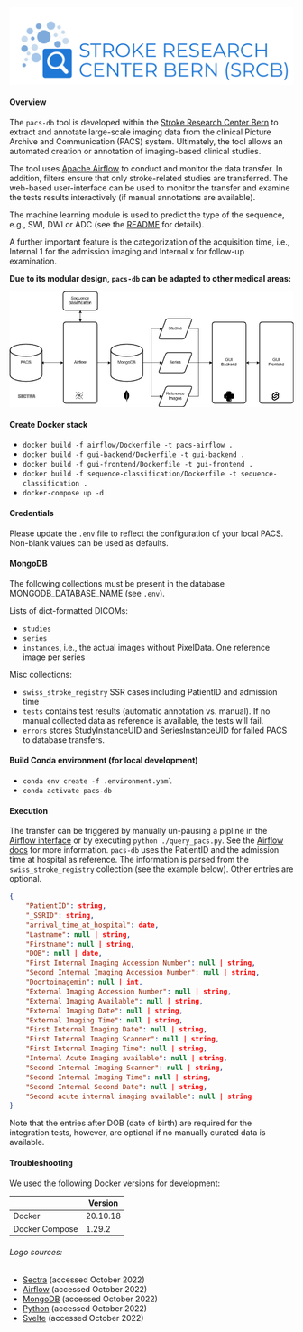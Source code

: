 <img src="./gui-frontend/src/assets/logo_SRCB.png" alt="logo" width="800"/>

#### Overview

The `pacs-db` tool is developed within the [Stroke Research Center Bern](http://www.stroke.unibe.ch/) to extract and 
annotate large-scale imaging data from the clinical Picture Archive and Communication (PACS) system. Ultimately, the 
tool allows an automated creation or annotation of imaging-based clinical studies. 

The tool uses [Apache Airflow](https://airflow.apache.org/) to conduct and monitor the data transfer. In addition, 
filters ensure that only stroke-related studies are transferred. The web-based user-interface can be used to monitor 
the transfer and examine the tests results interactively (if manual annotations are 
available).

The machine learning module is used to predict the type of the sequence, e.g., SWI, DWI 
or ADC (see the [README](sequence-classification/README.md) for details). 

A further important feature is the categorization of the acquisition time, i.e., Internal 1 for the admission imaging 
and Internal x for follow-up examination. 

**Due to its modular design, `pacs-db` can be adapted to other medical areas:**

![Alt text](./.outline.drawio.png)

#### Create Docker stack 
  - `docker build -f airflow/Dockerfile -t pacs-airflow .`
  - `docker build -f gui-backend/Dockerfile -t gui-backend .`
  - `docker build -f gui-frontend/Dockerfile -t gui-frontend .`
  - `docker build -f sequence-classification/Dockerfile -t sequence-classification .`
  - `docker-compose up -d`

#### Credentials

Please update the `.env` file to reflect the configuration of your local PACS. Non-blank values
can be used as defaults.

#### MongoDB

The following collections must be present in the database MONGODB_DATABASE_NAME (see `.env`).

Lists of dict-formatted DICOMs:
  - `studies` 
  - `series`
  - `instances`, i.e., the actual images without PixelData. One reference image per series

Misc collections:
  - `swiss_stroke_registry` SSR cases including PatientID and admission time 
  - `tests` contains test results (automatic annotation vs. manual). If no manual collected data as reference is available, the tests will fail.
  - `errors` stores StudyInstanceUID and SeriesInstanceUID for failed PACS to database transfers.

#### Build Conda environment (for local development)
  - `conda env create -f .environment.yaml`
  - `conda activate pacs-db`

#### Execution
  
The transfer can be triggered by manually un-pausing a pipline in the [Airflow interface](http://localhost:8080) or 
by executing `python ./query_pacs.py`. See the 
[Airflow docs](https://airflow.apache.org/docs/apache-airflow/stable/index.html) for more information. `pacs-db` uses 
the PatientID and the admission time at hospital as reference. The information is parsed from the 
`swiss_stroke_registry` collection (see the example below). Other entries are optional.

```json
{
    "PatientID": string,  
    "_SSRID": string,
    "arrival_time_at_hospital": date,
    "Lastname": null | string,
    "Firstname": null | string,
    "DOB": null | date,
    "First Internal Imaging Accession Number": null | string,
    "Second Internal Imaging Accession Number": null | string,
    "Doortoimagemin": null | int,
    "External Imaging Accession Number": null | string,
    "External Imaging Available": null | string,
    "External Imaging Date": null | string,
    "External Imaging Time": null | string,
    "First Internal Imaging Date": null | string,
    "First Internal Imaging Scanner": null | string,
    "First Internal Imaging Time": null | string,
    "Internal Acute Imaging available": null | string,
    "Second Internal Imaging Scanner": null | string,
    "Second Internal Imaging Time": null | string,
    "Second Internal Second Date": null | string,
    "Second acute internal imaging available": null | string
}
```

Note that the entries after DOB (date of birth) are required for the integration tests, however, are optional if no 
manually curated data is available.

#### Troubleshooting

We used the following Docker versions for development:

|                 | Version  |
|-----------------|----------|
| Docker          | 20.10.18 |
| Docker Compose  | 1.29.2   |

###### Logo sources:
  - [Sectra](https://sectraprodstorage01.blob.core.windows.net/medical-uploads/2017/09/sectra-logotype.png) (accessed October 2022)
  - [Airflow](https://icon-icons.com/icon/apache-airflow-logo/145494) (accessed October 2022)
  - [MongoDB](https://www.veryicon.com/icons/miscellaneous/gwidc_1/mongodb.html) (accessed October 2022)
  - [Python](https://icon-icons.com/nl/pictogram/python/68975) (accessed October 2022)
  - [Svelte](https://icon-icons.com/icon/svelte/213344) (accessed October 2022)
  